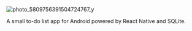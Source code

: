 ![photo_5809756391504724767_y](https://github.com/user-attachments/assets/497c1916-62db-427b-8894-e6f23a58e00a)

A small to-do list app for Android powered by React Native and SQLite. 
